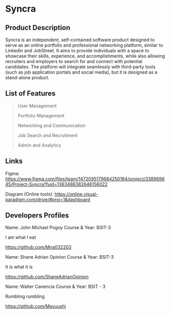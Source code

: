 # Syncra

## Product Description 
  Syncra is an independent, self-contained software product designed to serve as an online portfolio and professional networking platform,
  similar to LinkedIn and JobStreet. It aims to provide individuals with a space to showcase their skills, experience, and accomplishments,
  while also allowing recruiters and employers to search for and connect with potential candidates. The platform will integrate seamlessly
  with third-party tools (such as job application portals and social media), but it is designed as a stand-alone product.


## List of Features
> User Management
> 
> Portfolio Management
> 
> Networking and Communication
> 
> Job Search and Recruitment
> 
> Admin and Analytics

## Links
Figma: https://www.figma.com/files/team/1472095179684250184/project/338969645/Project-Syncra?fuid=1363488382646156022

Diagram (Online tools): https://online.visual-paradigm.com/drive/#proj=1&dashboard
## Developers Profiles

Name: John Michael Pogoy Course & Year: BSIT-3

I am what I eat

https://github.com/Mira032203

Name: Shane Adrian Opinion Course & Year: BSIT-3

It is what it is

https://github.com/ShaneAdrianOpinion

Name: Walter Canencia Course & Year: BSIT - 3

Rumbling rumbling

https://github.com/Mayuushi

